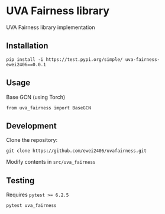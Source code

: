 # UVA Fairness library

UVA Fairness library implementation

## Installation
```
pip install -i https://test.pypi.org/simple/ uva-fairness-ewei2406==0.0.1
```

## Usage
Base GCN (using Torch)
```
from uva_fairness import BaseGCN
```

## Development
Clone the repository:
```
git clone https://github.com/ewei2406/uvafairness.git
```
Modify contents in ```src/uva_fairness```

## Testing
Requires ```pytest >= 6.2.5```
```
pytest uva_fairness
```
